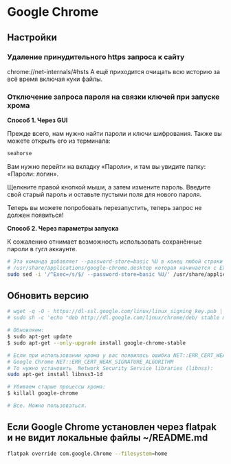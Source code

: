 # Google Chrome

## Настройки

### Удаление принудительного https запроса к сайту

chrome://net-internals/#hsts
А ещё приходится очищать всю историю за всё время включая куки файлы.


### Отключение запроса пароля на связки ключей при запуске хрома

__Способ 1. Через GUI__

Прежде всего, нам нужно найти пароли и ключи шифрования. Также вы можете открыть
его из терминала:

```sh
seahorse
```

Вам нужно перейти на вкладку «Пароли», и там вы увидите папку: «Пароли: логин».

Щелкните правой кнопкой мыши, а затем измените пароль. Введите свой старый
пароль и оставьте пустыми поля для нового пароля.

Теперь вы можете попробовать перезапустить, теперь запрос не должен появиться!

__Способ 2. Через параметры запуска__

К сожалению отнимает возможность использовать сохранённые пароли в гугл
аккаунте.

```sh
# Эта команда добавляет --password-store=basic %U в конец любой строки в
# /usr/share/applications/google-chrome.desktop которая начинается с Exec=
sudo sed -i '/^Exec=/s/$/ --password-store=basic %U/' /usr/share/applications/google-chrome.desktop
```


## Обновить версию

```sh
# wget -q -O - https://dl-ssl.google.com/linux/linux_signing_key.pub | sudo apt-key add -
# sudo sh -c 'echo "deb http://dl.google.com/linux/chrome/deb/ stable main" >> /etc/apt/sources.list.d/google-chrome.list'

# Обновляем:
$ sudo apt-get update
$ sudo apt-get --only-upgrade install google-chrome-stable

# Если при использовании хрома у вас появилась ошибка NET::ERR_CERT_WEAK_SIGNATURE_ALGORITHM:
# Google Chrome NET::ERR_CERT_WEAK_SIGNATURE_ALGORITHM
# То нужно установить  Network Security Service libraries (libnss):
sudo apt-get install libnss3-1d

# Убиваем старые процессы хрома:
$ killall google-chrome

# Все. Можно пользоваться. 
```

## Если Google Chrome установлен через flatpak и не видит локальные файлы ~/README.md

```sh
flatpak override com.google.Chrome --filesystem=home
```
